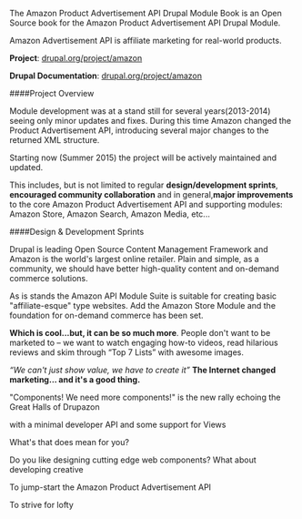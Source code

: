 The Amazon Product Advertisement API Drupal Module Book is an Open Source book for the Amazon Product Advertisement API Drupal Module.

Amazon Advertisement API is affiliate marketing for real-world products.

**Project**: [drupal.org/project/amazon](drupal.org/project/amazon)

**Drupal Documentation**: [drupal.org/project/amazon](drupal.org/project/amazon/documentation)


####Project Overview

Module development was at a stand still for several years(2013-2014) seeing only minor updates and fixes. During this time Amazon changed the Product Advertisement API, introducing several major changes to the returned XML structure.

Starting now (Summer 2015) the project will be actively maintained and updated.

This includes, but is not limited to regular **design/development sprints**, **encouraged community collaboration** and in general,**major improvements** to the core Amazon Product Advertisement API and supporting modules: Amazon Store, Amazon Search, Amazon Media, etc...

####Design & Development Sprints

Drupal is leading Open Source Content Management Framework and Amazon is the world's largest online retailer. Plain and simple, as a community, we should have better high-quality content and on-demand commerce solutions.

As is stands the Amazon API Module Suite is suitable for creating basic "affiliate-esque" type websites. Add the Amazon Store Module and the foundation for on-demand commerce has been set.

**Which is cool...but, it can be so much more**. People don't want to be marketed to – we want to watch engaging how-to videos, read hilarious reviews and skim through “Top 7 Lists” with awesome images.

*“We can't just show value, we have to create it”* **The Internet changed marketing... and it's a good thing.**



"Components! We need more components!" is the new rally echoing the Great Halls of Drupazon


with a minimal developer API and some support for  Views

What's that does mean for you?

Do you like designing cutting edge web components? What about developing creative

To jump-start the Amazon Product Advertisement API 

To strive for lofty 